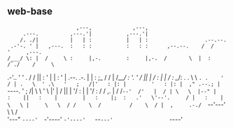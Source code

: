 ## web-base                                                                        
                                                                              

                          ,---,             ,---,                                       
         .---.          ,---.'|           ,---.'|                                       
        /. ./|          |   | :           |   | :                  .--.--.              
     .-'-. ' |   ,---.  :   : :           :   : :      ,--.--.    /  /    '     ,---.   
    /___/ \: |  /     \ :     |,-.        :     |,-.  /       \  |  :  /`./    /     \  
 .-'.. '   ' . /    /  ||   : '  |        |   : '  | .--.  .-. | |  :  ;_     /    /  |
/___/ \:     '.    ' / ||   |  / :        |   |  / :  \__\/: . .  \  \    `. .    ' / |
.   \  ' .\   '   ;   /|'   : |: |        '   : |: |  ," .--.; |   `----.   \'   ;   /|
 \   \   ' \ |'   |  / ||   | '/ :        |   | '/ : /  /  ,.  |  /  /`--'  /'   |  / |
  \   \  |--" |   :    ||   :    |        |   :    |;  :   .'   \'--'.     / |   :    |
   \   \ |     \   \  / /    \  /         /    \  / |  ,     .-./  `--'---'   \   \  /  
    '---"       `----'  `-'----'          `-'----'   `--`---'                  `----'   
